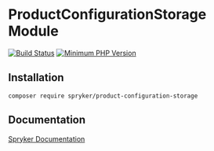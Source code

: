 # ProductConfigurationStorage Module
[![Build Status](https://travis-ci.org/spryker/product-configuration-storage.svg)](https://travis-ci.org/spryker/product-configuration-storage)
[![Minimum PHP Version](https://img.shields.io/badge/php-%3E%3D%207.2-8892BF.svg)](https://php.net/)


## Installation

```
composer require spryker/product-configuration-storage
```

## Documentation

[Spryker Documentation](https://academy.spryker.com/developing_with_spryker/module_guide/modules.html)
